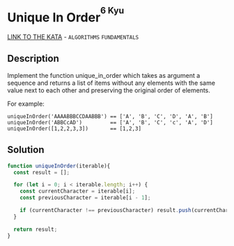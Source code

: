 # Unique In Order<sup><sup>6 Kyu</sup></sup>
[LINK TO THE KATA](https://www.codewars.com/kata/54e6533c92449cc251001667) - `ALGORITHMS` `FUNDAMENTALS`

## Description
Implement the function unique_in_order which takes as argument a sequence and returns a list of items without any elements with the same value next to each other and preserving the original order of elements.

For example:
```
uniqueInOrder('AAAABBBCCDAABBB') == ['A', 'B', 'C', 'D', 'A', 'B']
uniqueInOrder('ABBCcAD')         == ['A', 'B', 'C', 'c', 'A', 'D']
uniqueInOrder([1,2,2,3,3])       == [1,2,3]
```

## Solution
```javascript
function uniqueInOrder(iterable){
  const result = [];

  for (let i = 0; i < iterable.length; i++) {
    const currentCharacter = iterable[i];
    const previousCharacter = iterable[i - 1];

    if (currentCharacter !== previousCharacter) result.push(currentCharacter)
  }

  return result;
}
```